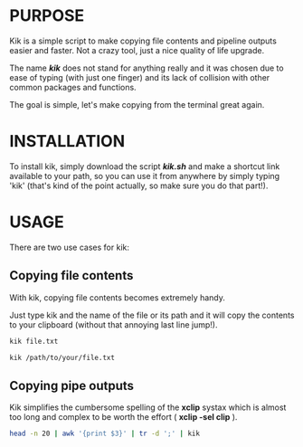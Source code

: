 # PURPOSE
Kik is a simple script to make copying file contents and pipeline outputs easier and faster. Not a crazy tool, just a nice quality of life upgrade.

The name ***kik*** does not stand for anything really and it was chosen due to ease of typing (with just one finger) and its lack of collision with other common packages and functions.

The goal is simple, let's make copying from the terminal great again.
# INSTALLATION
To install kik, simply download the script ***kik.sh*** and make a shortcut link available to your path, so you can use it from anywhere by simply typing 'kik' (that's kind of the point actually, so make sure you do that part!). 
# USAGE
There are two use cases for kik:
## Copying file contents
With kik, copying file contents becomes extremely handy.

Just type kik and the name of the file or its path and it will copy the contents to your clipboard (without that annoying last line jump!).

```bash
kik file.txt
```

```bash
kik /path/to/your/file.txt
```

## Copying pipe outputs
Kik simplifies the cumbersome spelling of the **xclip** systax which is almost too long and complex to be worth the effort ( **xclip -sel clip** ).

```bash
head -n 20 | awk '{print $3}' | tr -d ';' | kik
```
